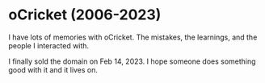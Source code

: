 # oCricket (2006-2023)

I have lots of memories with oCricket. The mistakes, the learnings, and the people I interacted with.

I finally sold the domain on Feb 14, 2023. I hope someone does something good with it and it lives on.